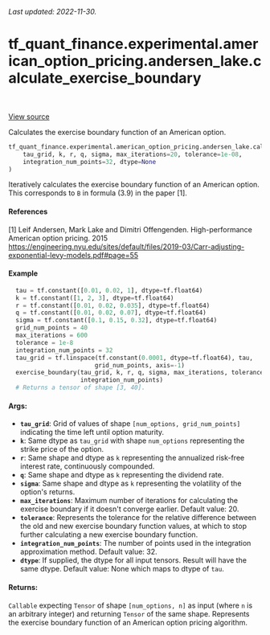 <!--
This file is generated by a tool. Do not edit directly.
For open-source contributions the docs will be updated automatically.
-->

*Last updated: 2022-11-30.*

<div itemscope itemtype="http://developers.google.com/ReferenceObject">
<meta itemprop="name" content="tf_quant_finance.experimental.american_option_pricing.andersen_lake.calculate_exercise_boundary" />
<meta itemprop="path" content="Stable" />
</div>

# tf_quant_finance.experimental.american_option_pricing.andersen_lake.calculate_exercise_boundary

<!-- Insert buttons and diff -->

<table class="tfo-notebook-buttons tfo-api" align="left">
</table>

<a target="_blank" href="https://github.com/google/tf-quant-finance/blob/master/tf_quant_finance/experimental/american_option_pricing/exercise_boundary.py">View source</a>



Calculates the exercise boundary function of an American option.

```python
tf_quant_finance.experimental.american_option_pricing.andersen_lake.calculate_exercise_boundary(
    tau_grid, k, r, q, sigma, max_iterations=20, tolerance=1e-08,
    integration_num_points=32, dtype=None
)
```



<!-- Placeholder for "Used in" -->

Iteratively calculates the exercise boundary function of an American option.
This corresponds to `B` in formula (3.9) in the paper [1].

#### References
[1] Leif Andersen, Mark Lake and Dimitri Offengenden. High-performance
American option pricing. 2015
https://engineering.nyu.edu/sites/default/files/2019-03/Carr-adjusting-exponential-levy-models.pdf#page=55

#### Example
```python
  tau = tf.constant([0.01, 0.02, 1], dtype=tf.float64)
  k = tf.constant([1, 2, 3], dtype=tf.float64)
  r = tf.constant([0.01, 0.02, 0.035], dtype=tf.float64)
  q = tf.constant([0.01, 0.02, 0.07], dtype=tf.float64)
  sigma = tf.constant([0.1, 0.15, 0.32], dtype=tf.float64)
  grid_num_points = 40
  max_iterations = 600
  tolerance = 1e-8
  integration_num_points = 32
  tau_grid = tf.linspace(tf.constant(0.0001, dtype=tf.float64), tau,
                        grid_num_points, axis=-1)
  exercise_boundary(tau_grid, k, r, q, sigma, max_iterations, tolerance,
                    integration_num_points)
  # Returns a tensor of shape [3, 40].
```

#### Args:


* <b>`tau_grid`</b>: Grid of values of shape `[num_options, grid_num_points]`
  indicating the time left until option maturity.
* <b>`k`</b>: Same dtype as `tau_grid` with shape `num_options` representing the strike
  price of the option.
* <b>`r`</b>: Same shape and dtype as `k` representing the annualized risk-free
  interest rate, continuously compounded.
* <b>`q`</b>: Same shape and dtype as `k` representing the dividend rate.
* <b>`sigma`</b>: Same shape and dtype as `k` representing the volatility of the
  option's returns.
* <b>`max_iterations`</b>: Maximum number of iterations for calculating the exercise
  boundary if it doesn't converge earlier. Default value: 20.
* <b>`tolerance`</b>: Represents the tolerance for the relative difference between the
  old and new exercise boundary function values, at which to stop further
  calculating a new exercise boundary function.
* <b>`integration_num_points`</b>: The number of points used in the integration
  approximation method.
  Default value: 32.
* <b>`dtype`</b>: If supplied, the dtype for all input tensors. Result will have the
  same dtype.
  Default value: None which maps to dtype of `tau`.


#### Returns:

`Callable` expecting `Tensor` of shape `[num_options, n]` as input (where
`n` is an arbitrary integer)  and returning `Tensor` of the same shape.
Represents the exercise boundary function of an American option pricing
algorithm.
